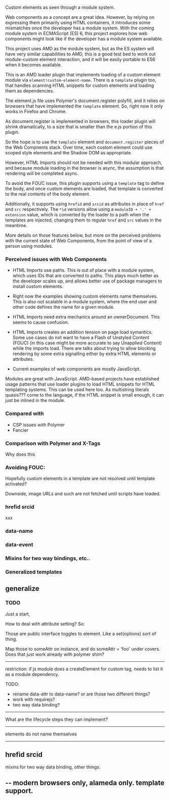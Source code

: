 Custom elements as seen through a module system.

Web components as a concept are a great idea. However, by relying on expressing them primarily using HTML containers, it introduces some mismatches once the developer has a module system. With the coming module system in ECMAScript (ES) 6, this project explores how web components might look like if the developer has a module system available.

This project uses AMD as the module system, but as the ES system will have very similar capabilities to AMD, this is a good test bed to work out module-custom element interaction, and it will be easily portable to ES6 when it becomes available.

This is an AMD loader plugin that implements loading of a custom element module via `element!custom-element-name`. There is a `template` plugin too, that handles scanning HTML snippets for custom elements and loading them as dependencies.

The element.js file uses Polymer's document.register polyfill, and it relies on browsers that have implemented the `template` element. So, right now it only works in Firefox and Chrome.

As document.register is implemented in browsers, this loader plugin will shrink dramatically, to a size that is smaller than the e.js portion of this plugin.

So the hope is to use the `template` element and `document.register` pieces of the Web Compnents stack. Over time, each custom element could use scoped style elements and the Shadow DOM as appropriate.

However, HTML Imports should not be needed with this modular approach, and because module loading in the browser is async, the assumption is that rendering will be completed async.

To avoid the FOUC issue, this plugin supports using a `template` tag to define the body, and once custom elements are loaded, that template is converted to the real contents of the body element.

Additionally, it supports using `hrefid` and `srcid` as attributes in place of `href` and `src` respectively. The `*id` versions allow using a `moduleID + '.' + extension` value, which is converted by the loader to a path when the templates are injected, changing them to regular `href` and `src` values in the meantime.

More details on those features below, but more on the perceived problems with the current state of Web Components, from the point of view of a person using modules.


### Perceived issues with Web Components

* HTML Imports use paths. This is out of place with a module system, which uses IDs that are converted to paths. This plays much better as the developer scales up, and allows better use of package managers to install custom elements.

* Right now the examples showing custom elements name themselves. This is also not scalable in a module system, where the end user and other code defines the name for a given module.

* HTML Imports need extra mechanics around an ownerDocument. This seems to cause confusion.

* HTML Imports creates an addition tension on page load symantics. Some use cases do not want to have a Flash of Unstyled Content (FOUC) (in this case might be more accurate to say Unapplied Content) while the imports load. There are talks about trying to allow blocking rendering by some extra signalling either by extra HTML elements or attributes.

* Current examples of web components are mostly JavaScript.

Modules are great with JavaScript. AMD-based projects have established usage patterns that use loader plugins to load HTML snippets for HTML templating systems. This can be used here too. As multistring literals quasis??? come to the language, if the HTML snippet is small enough, it can just be inlined in the module.


### Compared with

* CSP issues with Polymer
* Fancier



### Comparison with Polymer and X-Tags

Why does this

### Avoiding FOUC:

<body><template id="body">
    regular body content here in waiting until registration starts
</template></body>

Hopefully custom elements in a template are not resolved until template activated?

Downside, image URLs and such are not fetched until scripts have loaded.

### hrefid srcid

xxx

### data-name

### data-event

### Mixins for two way bindings, etc..

### Generalized templates

generalize
---

### TODO

Just a start,



How to deal with attribute setting? So:

<custom-tag some-attr="foo">

Those are public interface toggles to element. Like a set(options) sort of thing.

Map those to someAttr on instance, and do someAttr = 'foo' under covers.
Does that just work already with polymer shim?

---

restriction: if js module does a createElement for custom tag, needs to list it as a module dependency.

TODO:

* rename data-attr to data-name? or are those two different things?
* work with requirejs?
* two way data binding?

---

What are the lifecycle steps they can implement?

----
elements do not name themselves

---
hrefid srcid
---

mixins for two way data binding, other things.

--
modern browsers only, alameda only. template support.
--
